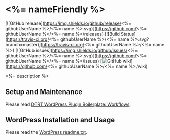 # <%= nameFriendly %>

[![GitHub release](https://img.shields.io/github/release/<%= githubUserName %>/<%= name %>.svg)](https://github.com/<%= githubUserName %>/<%= name %>/releases) [![Build Status](https://travis-ci.org/<%= githubUserName %>/<%= name %>.svg?branch=master)](https://travis-ci.org/<%= githubUserName %>/<%= name %>) [![GitHub issues](https://img.shields.io/github/issues/<%= githubUserName %>/<%= name %>.svg)](https://github.com/<%= githubUserName %>/<%= name %>/issues) [![GitHub wiki](https://img.shields.io/badge/documentation-wiki-lightgrey.svg)](https://github.com/<%= githubUserName %>/<%= name %>/wiki)

<%= description %>

## Setup and Maintenance

Please read [DTRT WordPress Plugin Boilerplate: Workflows](https://github.com/dotherightthing/wpdtrt-plugin-boilerplate/wiki/Workflows).

## WordPress Installation and Usage

Please read the [WordPress readme.txt](readme.txt).
